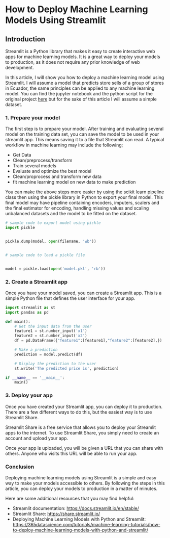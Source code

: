   # How to Deploy Machine Learning Models Using Streamlit
## Introduction
Streamlit is a Python library that makes it easy to create interactive web apps for machine learning models. It is a great way to deploy your models to production, as it does not require any prior knowledge of web development.

In this article, I will show you how to deploy a machine learning model using Streamlit. I will assume a model that predicts store sells of a group of stores in Ecuador, the same principles can be applied to any machine learning model.
You can find the jupyter notebook and the python script for the original project [here](RegressionPipeline.ipynb) but for the sake of this article I will assume a simple dataset.

### 1. Prepare your model

The first step is to prepare your model. After training and evaluating several model on the training data set, you can save the model to be used in your streamlit app.  This means saving it to a file that Streamlit can read. A typical workflow in machine learning may include the following;

- Get Data
- Clean/preprocess/transform
- Train several models
- Evaluate and optimize the best model
- Clean/proprocess and transform new data
- fit machine learning model on new data to make prediction
  
You can make the above steps more easier by using the scikit learn pipeline class then using the pickle library in Python to export your final model. This final model may have pipeline containing encoders, imputers, scalers and the final estimator for encoding, handling missing values and scaling unbalanced datasets and the model to be fitted on the dataset.

```python
# sample code to export model using pickle
import pickle


pickle.dump(model, open(filename, 'wb'))


# sample code to load a pickle file


model = pickle.load(open('model.pkl', 'rb'))
```

### 2. Create a Streamlit app

Once you have your model saved, you can create a Streamlit app. This is a simple Python file that defines the user interface for your app.

```python
import streamlit as st
import pandas as pd

def main():
    # Get the input data from the user
    feature1 = st.number_input('x1')
    feature2 = st.number_input('x2')
    df = pd.DataFrame({"feature1":[feature1],"feature2":[feature2],})

    # Make a prediction
    prediction = model.predict(df)

    # Display the prediction to the user
    st.write('The predicted price is', prediction)

if __name__ == '__main__':
    main()
```

### 3. Deploy your app

Once you have created your Streamlit app, you can deploy it to production. There are a few different ways to do this, but the easiest way is to use Streamlit Share.

Streamlit Share is a free service that allows you to deploy your Streamlit apps to the internet. To use Streamlit Share, you simply need to create an account and upload your app.

Once your app is uploaded, you will be given a URL that you can share with others. Anyone who visits this URL will be able to run your app.

### Conclusion

Deploying machine learning models using Streamlit is a simple and easy way to make your models accessible to others. By following the steps in this article, you can deploy your models to production in a matter of minutes.

Here are some additional resources that you may find helpful:

* Streamlit documentation: https://docs.streamlit.io/en/stable/
* Streamlit Share: https://share.streamlit.io/
* Deploying Machine Learning Models with Python and Streamlit: https://365datascience.com/tutorials/machine-learning-tutorials/how-to-deploy-machine-learning-models-with-python-and-streamlit/

